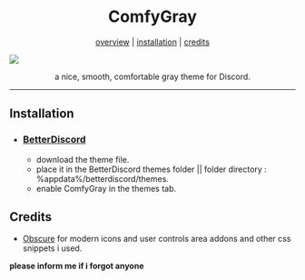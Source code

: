 <h1 align="center">ComfyGray</h1>
<p align="center">
  <a href="#dracula">overview</a> |
  <a href="#installation">installation</a> |
  <a href="#credits">credits</a>
</p>

![](https://i.imgur.com/ohvHd2s.png)

<p align="center">a nice, smooth, comfortable gray theme for Discord.</p>

---

## Installation

- ### [BetterDiscord](https://github.com/BetterDiscord/BetterDiscord)

  - download the theme file.
  - place it in the BetterDiscord themes folder || folder directory : %appdata%/betterdiscord/themes.
  - enable ComfyGray in the themes tab.

## Credits

- [Obscure](https://github.com/Obscure-Git) for modern icons and user controls area addons and other css snippets i used.

**please inform me if i forgot anyone**
